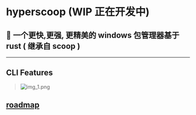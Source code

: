 # hyperscoop    (WIP 正在开发中) 

## 🐼 一个更快,更强, 更精美的  windows 包管理器基于 rust ( 继承自 scoop )  

--- 
##  CLI Features  
> ![img_1.png](img/img_1.png) 

##  [roadmap](./roadmap.md) 
